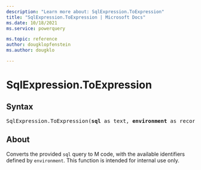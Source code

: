 ```yaml
---
description: "Learn more about: SqlExpression.ToExpression"
title: "SqlExpression.ToExpression | Microsoft Docs"
ms.date: 10/18/2021
ms.service: powerquery

ms.topic: reference
author: dougklopfenstein
ms.author: dougklo

---
```

# SqlExpression.ToExpression

## Syntax

<pre>
SqlExpression.ToExpression(<b>sql</b> as text, <b>environment</b> as record) as text
</pre>

## About

Converts the provided `sql` query to M code, with the available identifiers defined by `environment`. This function is intended for internal use only.
